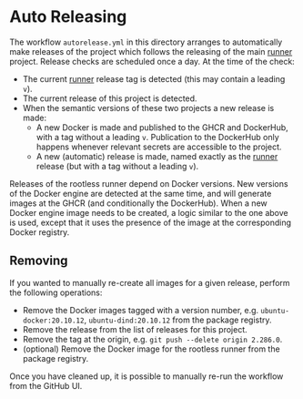 # Auto Releasing

The workflow `autorelease.yml` in this directory arranges to automatically make
releases of the project which follows the releasing of the main [runner]
project. Release checks are scheduled once a day. At the time of the check:

+ The current [runner] release tag is detected (this may contain a leading `v`).
+ The current release of this project is detected.
+ When the semantic versions of these two projects a new release is made:
  + A new Docker is made and published to the GHCR and DockerHub, with a tag
    without a leading `v`. Publication to the DockerHub only happens whenever
    relevant secrets are accessible to the project.
  + A new (automatic) release is made, named exactly as the [runner] release
    (but with a tag without a leading `v`).

Releases of the rootless runner depend on Docker versions. New versions of the
Docker engine are detected at the same time, and will generate images at the
GHCR (and conditionally the DockerHub). When a new Docker engine image needs to
be created, a logic similar to the one above is used, except that it uses the
presence of the image at the corresponding Docker registry.

  [runner]: https://github.com/actions/runner/releases

## Removing

If you wanted to manually re-create all images for a given release, perform the
following operations:

+ Remove the Docker images tagged with a version number, e.g.
  `ubuntu-docker:20.10.12`, `ubuntu-dind:20.10.12` from the package registry.
+ Remove the release from the list of releases for this project.
+ Remove the tag at the origin, e.g. `git push --delete origin 2.286.0`.
+ (optional) Remove the Docker image for the rootless runner from the package
  registry.

Once you have cleaned up, it is possible to manually re-run the workflow from
the GitHub UI.
